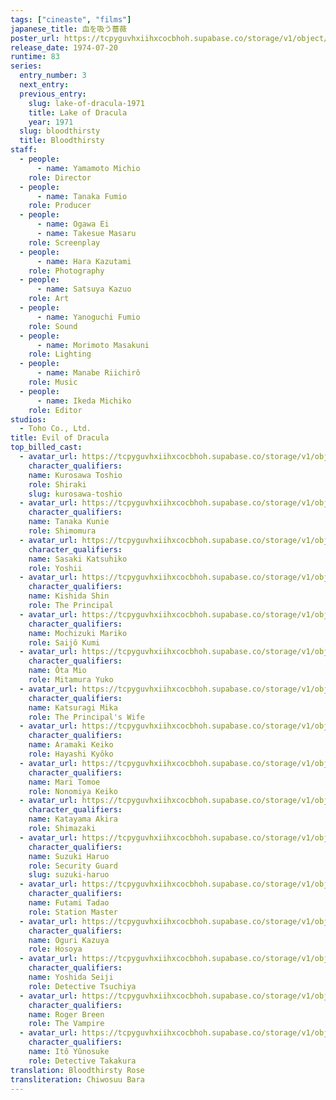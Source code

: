 ```yaml
---
tags: ["cineaste", "films"]
japanese_title: 血を吸う薔薇
poster_url: https://tcpyguvhxiihxcocbhoh.supabase.co/storage/v1/object/public/godzilla-cineaste-public/content/films/evil-of-dracula-1974/posters/evil-of-dracula-1974.jpg
release_date: 1974-07-20
runtime: 83
series:
  entry_number: 3
  next_entry:
  previous_entry:
    slug: lake-of-dracula-1971
    title: Lake of Dracula
    year: 1971
  slug: bloodthirsty
  title: Bloodthirsty
staff:
  - people:
      - name: Yamamoto Michio
    role: Director
  - people:
      - name: Tanaka Fumio
    role: Producer
  - people:
      - name: Ogawa Ei
      - name: Takesue Masaru
    role: Screenplay
  - people:
      - name: Hara Kazutami
    role: Photography
  - people:
      - name: Satsuya Kazuo
    role: Art
  - people:
      - name: Yanoguchi Fumio
    role: Sound
  - people:
      - name: Morimoto Masakuni
    role: Lighting
  - people:
      - name: Manabe Riichirô
    role: Music
  - people:
      - name: Ikeda Michiko
    role: Editor
studios:
  - Toho Co., Ltd.
title: Evil of Dracula
top_billed_cast:
  - avatar_url: https://tcpyguvhxiihxcocbhoh.supabase.co/storage/v1/object/public/godzilla-cineaste-public/content/films/evil-of-dracula-1974/cast-avatars/toshio-kurosawa-0.jpg
    character_qualifiers:
    name: Kurosawa Toshio
    role: Shiraki
    slug: kurosawa-toshio
  - avatar_url: https://tcpyguvhxiihxcocbhoh.supabase.co/storage/v1/object/public/godzilla-cineaste-public/content/films/evil-of-dracula-1974/cast-avatars/kunie-tanaka-0.jpg
    character_qualifiers:
    name: Tanaka Kunie
    role: Shimomura
  - avatar_url: https://tcpyguvhxiihxcocbhoh.supabase.co/storage/v1/object/public/godzilla-cineaste-public/content/films/evil-of-dracula-1974/cast-avatars/katsuhiko-sasaki-0.jpg
    character_qualifiers:
    name: Sasaki Katsuhiko
    role: Yoshii
  - avatar_url: https://tcpyguvhxiihxcocbhoh.supabase.co/storage/v1/object/public/godzilla-cineaste-public/content/films/evil-of-dracula-1974/cast-avatars/shin-kishida-0.jpg
    character_qualifiers:
    name: Kishida Shin
    role: The Principal
  - avatar_url: https://tcpyguvhxiihxcocbhoh.supabase.co/storage/v1/object/public/godzilla-cineaste-public/content/films/evil-of-dracula-1974/cast-avatars/mariko-mochizuki-0.jpg
    character_qualifiers:
    name: Mochizuki Mariko
    role: Saijô Kumi
  - avatar_url: https://tcpyguvhxiihxcocbhoh.supabase.co/storage/v1/object/public/godzilla-cineaste-public/content/films/evil-of-dracula-1974/cast-avatars/mio-ota-0.jpg
    character_qualifiers:
    name: Ôta Mio
    role: Mitamura Yuko
  - avatar_url: https://tcpyguvhxiihxcocbhoh.supabase.co/storage/v1/object/public/godzilla-cineaste-public/content/films/evil-of-dracula-1974/cast-avatars/mika-katsuragi-0.jpg
    character_qualifiers:
    name: Katsuragi Mika
    role: The Principal's Wife
  - avatar_url: https://tcpyguvhxiihxcocbhoh.supabase.co/storage/v1/object/public/godzilla-cineaste-public/content/films/evil-of-dracula-1974/cast-avatars/keiko-aramaki-0.jpg
    character_qualifiers:
    name: Aramaki Keiko
    role: Hayashi Kyôko
  - avatar_url: https://tcpyguvhxiihxcocbhoh.supabase.co/storage/v1/object/public/godzilla-cineaste-public/content/films/evil-of-dracula-1974/cast-avatars/tomoe-mari-0.jpg
    character_qualifiers:
    name: Mari Tomoe
    role: Nonomiya Keiko
  - avatar_url: https://tcpyguvhxiihxcocbhoh.supabase.co/storage/v1/object/public/godzilla-cineaste-public/content/films/evil-of-dracula-1974/cast-avatars/ko-katayama-0.jpg
    character_qualifiers:
    name: Katayama Akira
    role: Shimazaki
  - avatar_url: https://tcpyguvhxiihxcocbhoh.supabase.co/storage/v1/object/public/godzilla-cineaste-public/content/films/evil-of-dracula-1974/cast-avatars/haruo-suzuki-0.jpg
    character_qualifiers:
    name: Suzuki Haruo
    role: Security Guard
    slug: suzuki-haruo
  - avatar_url: https://tcpyguvhxiihxcocbhoh.supabase.co/storage/v1/object/public/godzilla-cineaste-public/content/films/evil-of-dracula-1974/cast-avatars/tadao-futami-0.jpg
    character_qualifiers:
    name: Futami Tadao
    role: Station Master
  - avatar_url: https://tcpyguvhxiihxcocbhoh.supabase.co/storage/v1/object/public/godzilla-cineaste-public/content/films/evil-of-dracula-1974/cast-avatars/kazuya-oguri-0.jpg
    character_qualifiers:
    name: Oguri Kazuya
    role: Hosoya
  - avatar_url: https://tcpyguvhxiihxcocbhoh.supabase.co/storage/v1/object/public/godzilla-cineaste-public/content/films/evil-of-dracula-1974/cast-avatars/seiji-yoshida-0.jpg
    character_qualifiers:
    name: Yoshida Seiji
    role: Detective Tsuchiya
  - avatar_url: https://tcpyguvhxiihxcocbhoh.supabase.co/storage/v1/object/public/godzilla-cineaste-public/content/films/evil-of-dracula-1974/cast-avatars/roger-breen-0.jpg
    character_qualifiers:
    name: Roger Breen
    role: The Vampire
  - avatar_url: https://tcpyguvhxiihxcocbhoh.supabase.co/storage/v1/object/public/godzilla-cineaste-public/content/films/evil-of-dracula-1974/cast-avatars/yunosuke-ito-0.jpg
    character_qualifiers:
    name: Itô Yûnosuke
    role: Detective Takakura
translation: Bloodthirsty Rose
transliteration: Chiwosuu Bara
---
```

